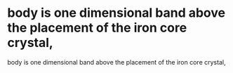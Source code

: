 # body is one dimensional band above the placement of the iron core crystal,

body is one dimensional band above the placement of the iron core crystal,